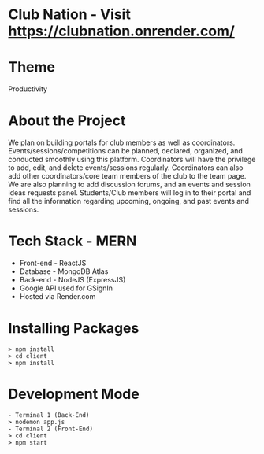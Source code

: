 # Club Nation - Visit https://clubnation.onrender.com/

# Theme
Productivity

# About the Project
We plan on building portals for club members as well as coordinators. Events/sessions/competitions can be planned, declared, organized, and conducted smoothly using this platform. Coordinators will have the privilege to add, edit, and delete events/sessions regularly. Coordinators can also add other coordinators/core team members of the club to the team page. We are also planning to add discussion forums, and an events and session ideas requests panel. Students/Club members will log in to their portal and find all the information regarding upcoming, ongoing, and past events and sessions.

# Tech Stack - MERN
- Front-end - ReactJS
- Database - MongoDB Atlas
- Back-end - NodeJS (ExpressJS)
- Google API used for GSignIn
- Hosted via Render.com

# Installing Packages

    > npm install
    > cd client
    > npm install

# Development Mode
    - Terminal 1 (Back-End)
    > nodemon app.js
    - Terminal 2 (Front-End)
    > cd client
    > npm start
